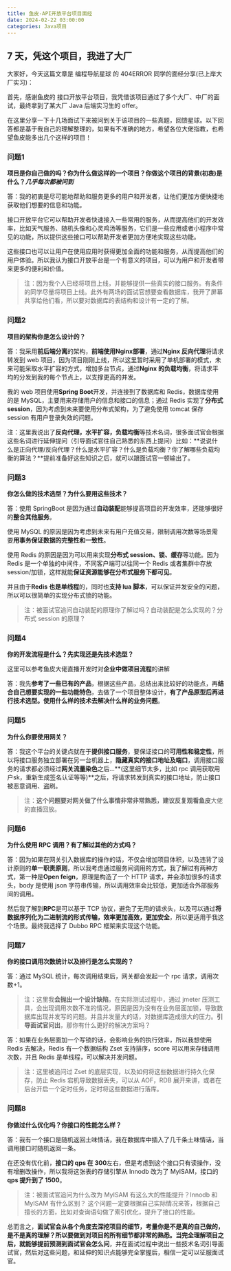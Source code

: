```yaml
---
title: 鱼皮-API开放平台项目面经
date: 2024-02-22 03:00:00
categories: Java项目
---
```


## 7 天，凭这个项目，我进了大厂

大家好，今天这篇文章是 编程导航星球 的 404ERROR 同学的面经分享(已上岸大厂实习)：

首先，感谢鱼皮的 接口开放平台项目，我凭借该项目通过了多个大厂、中厂的面试，最终拿到了某大厂 Java 后端实习生的 offer。

在这里分享一下十几场面试下来被问到关于该项目的一些真题，回馈星球。以下回答都是基于我自己的理解整理的，如果有不准确的地方，希望各位大佬指教，也希望鱼皮能多出几个这样的项目！

### 问题1

**项目是你自己做的吗？你为什么做这样的一个项目？你做这个项目的背景(初衷)是什么？*几乎每次都被问到***

答：我的初衷是尽可能地帮助和服务更多的用户和开发者，让他们更加方便快捷地获取他们想要的信息和功能。

接口开放平台它可以帮助开发者快速接入一些常用的服务，从而提高他们的开发效率，比如天气服务、随机头像和心灵鸡汤等服务，它们是一些应用或者小程序中常见的功能，所以提供这些接口可以帮助开发者更加方便地实现这些功能。

这些接口也可以让用户在使用应用时获得更加全面的功能和服务，从而提高他们的用户体验。所以我认为接口开放平台是一个有意义的项目，可以为用户和开发者带来更多的便利和价值。

> 注：因为我个人已经将项目上线，并能够提供一些真实的接口服务。有条件的同学尽量将项目上线。此外有两场的面试官想要查看数据库，我开了屏幕共享给他们看，所以要对数据库的表结构和设计有一定的了解。

### 问题2

**项目的架构你是怎么设计的？**

答：我采用**前后端分离**的架构，**前端使用Nginx部署**，通过**Nginx 反向代理**将请求转发到 web 项目，因为项目刚刚上线，所以这里暂时采用了单机部署的模式，未来可能采取水平扩容的方式，增加多台节点，通过**Nginx 的负载均衡**，将请求平均的分发到我的每个节点上，以支撑更高的并发。

我的 web 项目使用**Spring Boot**开发，并连接到了数据库和 Redis，数据库使用的是 MySQL，主要用来存储用户的信息和接口的信息；通过 Redis 实现了**分布式 session**，因为考虑到未来要使用分布式架构，为了避免使用 tomcat 保存 session 有用户登录失效的问题。

注：这里我说出了**反向代理，水平扩容，负载均衡**等技术名词，很多面试官会根据这些名词进行延伸提问（引导面试官往自己熟悉的东西上提问）比如：**说说什么是正向代理/反向代理？什么是水平扩容？什么是负载均衡？你了解哪些负载均衡的算法？**提前准备好这些知识之后，就可以跟面试官一顿输出了。

### 问题3

**你怎么做的技术选型？为什么要用这些技术？**

答：使用 SpringBoot 是因为通过**自动装配**能够提高项目的开发效率，还能够很好的**整合其他服务**。

使用 MySQL 的原因是因为考虑到未来有用户充值交易，限制调用次数等场景需要**用事务保证数据的完整性和一致性**。

使用 Redis 的原因是因为可以用来实现**分布式 session、锁、缓存**等功能。因为 Redis 是一个单独的中间件，不同客户端可以往同一个 Redis 或者集群中存放session/加锁，这样就能**保证资源能够在分布式服务下都可见**。

并且由于**Redis 也是单线程**的，同时也**支持 lua 脚本**，可以保证并发安全的问题，所以可以很简单的实现分布式锁的功能。

> 注：被面试官追问自动装配的原理你了解过吗？自动装配是怎么实现的？分布式 session 的原理？

### 问题4

**你的开发流程是什么？先实现还是先技术选型？**

这里可以参考鱼皮大佬直播开发时对**企业中做项目流程**的讲解

答：我先**参考了一些已有的产品**，根据这些产品，总结出来比较好的功能点，再**结合自己想要实现的一些功能特色**，去做了一个项目整体设计，**有了产品原型后再进行技术选型。使用什么样的技术去解决什么样的业务问题**。

### 问题5

**为什么你要使用网关？**

答：我这个平台的关键点就在于**提供接口服务**，要保证接口的**可用性和稳定性**，所以将接口服务独立部署在另一台机器上，**隐藏真实的接口地址及端口**，调用接口服务的请求都必须经过**网关流量染色**之后...**(这里细节太多，比如 rpc 调用获取用户sk，重新生成签名认证等等)**之后，将请求转发到真实的接口地址，防止接口被恶意调用、盗刷。

> 注：**这个问题要对网关做了什么事情非常非常熟悉，建议反复观看鱼皮**大佬的直播回放。

### 问题6

**为什么使用 RPC 调用？有了解过其他的方式吗？**

答：因为如果在网关引入数据库的操作的话，不仅会增加项目体积，以及违背了设计原则的**单一职责原则**，所以我考虑通过服务间调用的方式，我了解过有两种方式，第一种是**Open feign**，原理是构造了一个 HTTP 请求，并会添加很多的请求头，body 是使用 json 字符串传输，所以调用效率会比较低，更加适合外部服务间的调用。

然后我了解到**RPC**是可以基于 TCP 协议，避免了无用的请求头，以及可以通过**将数据序列化为二进制流的形式传输，效率更加高效，更加安全**，所以更适用于我这个场景。最终我选择了 Dubbo RPC 框架来实现这个功能。

### 问题7

**你的接口调用次数统计以及排行是怎么实现的？**

答：通过 MySQL 统计，每次调用结束后，网关都会发起一个 rpc 请求，调用次数+1。

> 注：这里我**会抛出一个设计缺陷**，在实际测试过程中，通过 jmeter 压测工具，会出现调用次数不准的情况，原因是因为没有在业务层面加锁，导致数据库出现并发写的问题。并且并发量大的话，对数据库造成很大的压力。**引导面试官问出**，那你有什么更好的解决方案吗？

答：如果在业务层面加一个写锁的话，会影响业务的执行效率，所以我想使用 Redis 去解决，Redis 有一个数据结构 Zset 支持排序，score 可以用来存储调用次数，并且 Redis 是单线程，可以解决并发问题。

> 注：这里被追问过 Zset 的底层实现，以及如何将这些数据进行持久化保存，防止 Redis 宕机导致数据丢失，可以从 AOF，RDB 展开来讲，或者在后台开启一个定时任务，定时将这些数据进行落库。

### 问题8

**你做过什么优化吗？你接口的性能怎么样？**

答：我有一个接口是随机返回土味情话，我在数据库中插入了几千条土味情话，当调用接口时随机返回一条。

在还没有优化前，**接口的 qps 在 300**左右，但是考虑到这个接口只有读操作，没有增删改操作，所以我将这张表的存储引擎从 Innodb 改为了 MyISAM，接口的**qps 提升到了 1500**。

> 注：被面试官追问为什么改为 MyISAM 有这么大的性能提升？Innodb 和 MyISAM 有什么区别？
> 这个问题一定要根据自己实际情况来答，根据自己擅长的方面，比如对查询语句做了索引优化，提升了接口的性能。

总而言之，**面试官会从各个角度去深挖项目的细节，考量你是不是真的自己做的，是不是真的理解？**所以要做到对项目的所有细节都非常的熟悉。当完全理解项目之后，就能够**提前预测到面试官会怎么问**，并在面试过程中说出一些技术名词引导面试官，然后对这些问题，和延伸的知识点能够完全掌握后，相信一定可以征服面试官。
